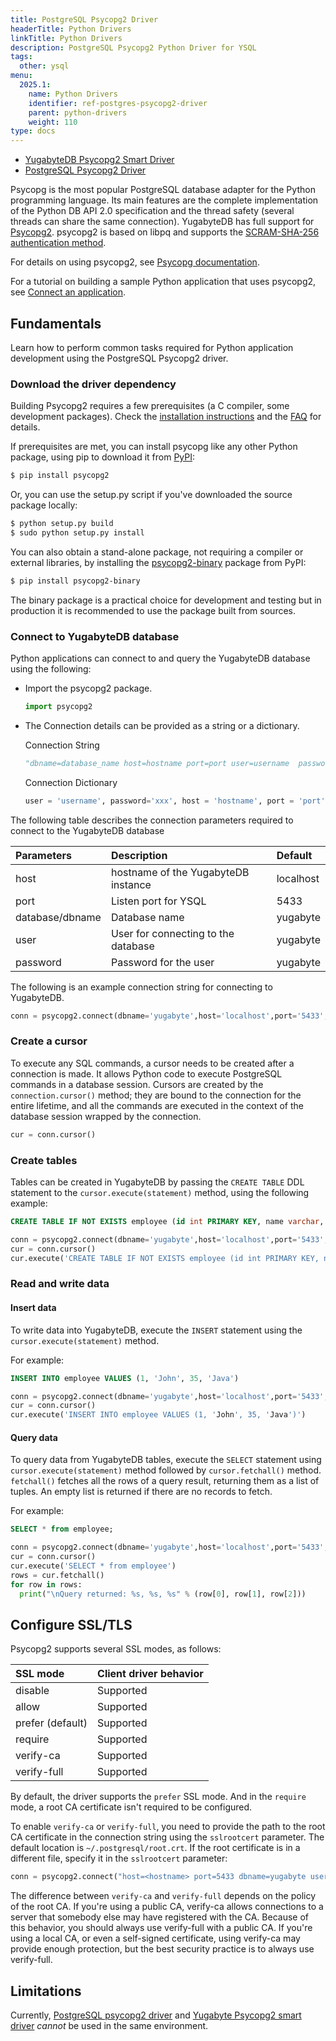 ```yaml
---
title: PostgreSQL Psycopg2 Driver
headerTitle: Python Drivers
linkTitle: Python Drivers
description: PostgreSQL Psycopg2 Python Driver for YSQL
tags:
  other: ysql
menu:
  2025.1:
    name: Python Drivers
    identifier: ref-postgres-psycopg2-driver
    parent: python-drivers
    weight: 110
type: docs
---
```


<ul class="nav nav-tabs-alt nav-tabs-yb">
    <li >
    <a href="../yugabyte-psycopg2-reference/" class="nav-link ">
      <i class="fa-brands fa-java" aria-hidden="true"></i>
      YugabyteDB Psycopg2 Smart Driver
    </a>
  </li>
  <li >
    <a href="../postgres-psycopg2-reference/" class="nav-link active">
      <i class="icon-postgres" aria-hidden="true"></i>
      PostgreSQL Psycopg2 Driver
    </a>
  </li>
</ul>

Psycopg is the most popular PostgreSQL database adapter for the Python programming language. Its main features are the complete implementation of the Python DB API 2.0 specification and the thread safety (several threads can share the same connection). YugabyteDB has full support for [Psycopg2](https://www.psycopg.org/). psycopg2 is based on libpq and supports the [SCRAM-SHA-256 authentication method](../../../secure/authentication/password-authentication/#scram-sha-256).

For details on using psycopg2, see [Psycopg documentation](https://www.psycopg.org/docs/).

For a tutorial on building a sample Python application that uses psycopg2, see [Connect an application](../postgres-psycopg2/).

## Fundamentals

Learn how to perform common tasks required for Python application development using the PostgreSQL Psycopg2 driver.

### Download the driver dependency

Building Psycopg2 requires a few prerequisites (a C compiler, some development packages). Check the [installation instructions](https://www.psycopg.org/docs/install.html#install-from-source) and the [FAQ](https://www.psycopg.org/docs/faq.html#faq-compile) for details.

If prerequisites are met, you can install psycopg like any other Python package, using pip to download it from [PyPI](https://pypi.org/project/psycopg2/):

```sh
$ pip install psycopg2
```

Or, you can use the setup.py script if you've downloaded the source package locally:

```sh
$ python setup.py build
$ sudo python setup.py install
```

You can also obtain a stand-alone package, not requiring a compiler or external libraries, by installing the [psycopg2-binary](https://pypi.org/project/psycopg2-binary/) package from PyPI:

```sh
$ pip install psycopg2-binary
```

The binary package is a practical choice for development and testing but in production it is recommended to use the package built from sources.

### Connect to YugabyteDB database

Python applications can connect to and query the YugabyteDB database using the following:

- Import the psycopg2 package.

    ```python
    import psycopg2
    ```

- The Connection details can be provided as a string or a dictionary.

    Connection String

    ```python
    "dbname=database_name host=hostname port=port user=username  password=password"
    ```

    Connection Dictionary

    ```python
    user = 'username', password='xxx', host = 'hostname', port = 'port', dbname = 'database_name'
    ```

The following table describes the connection parameters required to connect to the YugabyteDB database

| Parameters | Description | Default |
| :-------------- | :------------------------- | :---------- |
| host  | hostname of the YugabyteDB instance | localhost
| port |  Listen port for YSQL | 5433
| database/dbname | Database name | yugabyte
| user | User for connecting to the database | yugabyte
| password | Password for the user | yugabyte

The following is an example connection string for connecting to YugabyteDB.

```python
conn = psycopg2.connect(dbname='yugabyte',host='localhost',port='5433',user='yugabyte',password='yugabyte')
```

### Create a cursor

To execute any SQL commands, a cursor needs to be created after a connection is made. It allows Python code to execute PostgreSQL commands in a database session. Cursors are created by the `connection.cursor()` method; they are bound to the connection for the entire lifetime, and all the commands are executed in the context of the database session wrapped by the connection.

```python
cur = conn.cursor()
```

### Create tables

Tables can be created in YugabyteDB by passing the `CREATE TABLE` DDL statement to the `cursor.execute(statement)` method, using the following example:

```sql
CREATE TABLE IF NOT EXISTS employee (id int PRIMARY KEY, name varchar, age int, language text)
```

```python
conn = psycopg2.connect(dbname='yugabyte',host='localhost',port='5433',user='yugabyte',password='yugabyte')
cur = conn.cursor()
cur.execute('CREATE TABLE IF NOT EXISTS employee (id int PRIMARY KEY, name varchar, age int, language varchar)')
```

### Read and write data

#### Insert data

To write data into YugabyteDB, execute the `INSERT` statement using the `cursor.execute(statement)` method.

For example:

```sql
INSERT INTO employee VALUES (1, 'John', 35, 'Java')
```

```python
conn = psycopg2.connect(dbname='yugabyte',host='localhost',port='5433',user='yugabyte',password='yugabyte')
cur = conn.cursor()
cur.execute('INSERT INTO employee VALUES (1, 'John', 35, 'Java')')
```

<!-- For inserting data using JDBC clients, it is always a good pratice to use `java.sql.PreparedStatemet` for executing `INSERT` statements.

```java
Connection conn = DriverManager.getConnection("jdbc:postgresql://localhost:5433/yugabyte","yugabyte", "yugabyte");
Statment stmt = conn.createStatement();
try {

  PreparedStatement pstmt = connection.prepareStatement("INSERT INTO employees (id, name, age, langugage) VALUES (?, ?, ?, ?)");
  pstmt.setInt(1, 1);
  pstmt.setString(2, "John");
  pstmt.setInt(3, 35);
  pstmt.setString(4, "Java");
  pstmt.execute();

} catch (SQLException e) {
  System.err.println(e.getMessage());
}
``` -->

#### Query data

To query data from YugabyteDB tables, execute the `SELECT` statement using `cursor.execute(statement)` method followed by `cursor.fetchall()` method. `fetchall()` fetches all the rows of a query result, returning them as a list of tuples. An empty list is returned if there are no records to fetch.

For example:

```sql
SELECT * from employee;
```

```python
conn = psycopg2.connect(dbname='yugabyte',host='localhost',port='5433',user='yugabyte',password='yugabyte')
cur = conn.cursor()
cur.execute('SELECT * from employee')
rows = cur.fetchall()
for row in rows:
  print("\nQuery returned: %s, %s, %s" % (row[0], row[1], row[2]))
```

## Configure SSL/TLS

Psycopg2 supports several SSL modes, as follows:

| SSL mode | Client driver behavior |
| :------- | :--------------------- |
| disable | Supported |
| allow | Supported |
| prefer (default) | Supported |
| require | Supported |
| verify-ca | Supported |
| verify-full | Supported |

By default, the driver supports the `prefer` SSL mode. And in the `require` mode, a root CA certificate isn't required to be configured.

To enable `verify-ca` or `verify-full`, you need to provide the path to the root CA certificate in the connection string using the `sslrootcert` parameter. The default location is `~/.postgresql/root.crt`. If the root certificate is in a different file, specify it in the `sslrootcert` parameter:

```python
conn = psycopg2.connect("host=<hostname> port=5433 dbname=yugabyte user=<username> password=<password> sslmode=verify-full sslrootcert=/Users/my-user/Downloads/root.crt")
```

The difference between `verify-ca` and `verify-full` depends on the policy of the root CA. If you're using a public CA, verify-ca allows connections to a server that somebody else may have registered with the CA. Because of this behavior, you should always use verify-full with a public CA. If you're using a local CA, or even a self-signed certificate, using verify-ca may provide enough protection, but the best security practice is to always use verify-full.

## Limitations

Currently, [PostgreSQL psycopg2 driver](https://github.com/psycopg/psycopg2) and [Yugabyte Psycopg2 smart driver](https://github.com/yugabyte/psycopg2) _cannot_ be used in the same environment.

